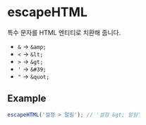 # escapeHTML

특수 문자를 HTML 엔티티로 치환해 줍니다.

- `&` -> `&amp;`
- `<` -> `&lt;`
- `>` -> `&gt;`
- `'` -> `&#39;`
- `"` -> `&quot;`

## Example

```typescript
escapeHTML('설정 > 알림'); // '설정 &gt; 알림'
```
